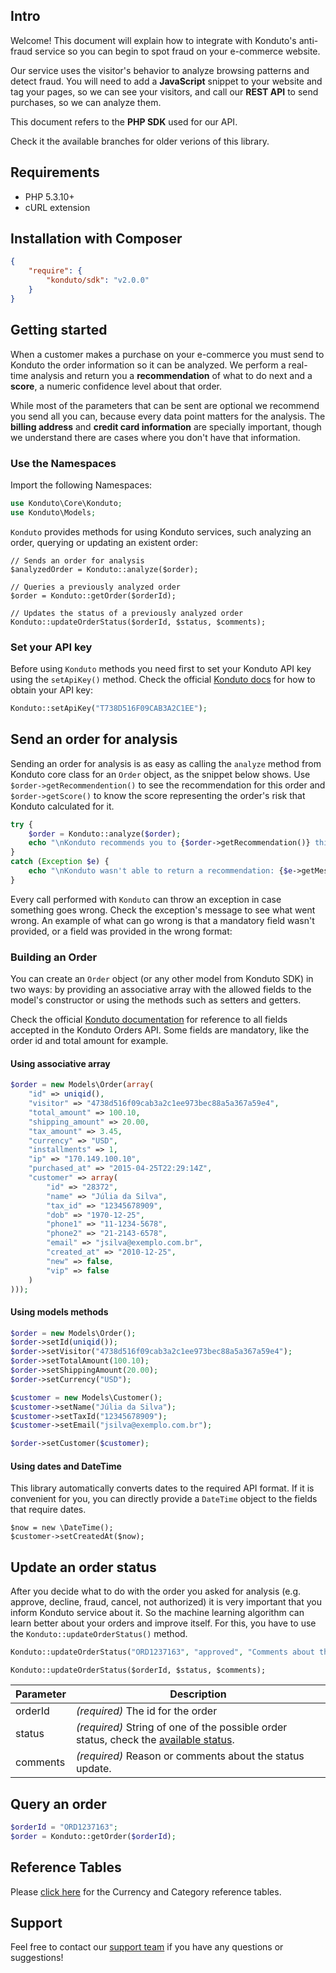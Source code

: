 ## Intro

Welcome! This document will explain how to integrate with Konduto's anti-fraud service so you can begin to spot fraud on your e-commerce website.

Our service uses the visitor's behavior to analyze browsing patterns and detect fraud. You will need to add a **JavaScript** snippet to your website and tag your pages, so we can see your visitors, and call our **REST API** to send purchases, so we can analyze them.

This document refers to the **PHP SDK** used for our API.

Check it the available branches for older verions of this library.

## Requirements

* PHP 5.3.10+
* cURL extension

## Installation with Composer

```json
{
    "require": {
        "konduto/sdk": "v2.0.0"
    }
}
```

## Getting started

When a customer makes a purchase on your e-commerce you must send to Konduto the order information so it can be analyzed. We perform a real-time analysis and return you a **recommendation** of what to do next and a **score**, a numeric confidence level about that order.

While most of the parameters that can be sent are optional we recommend you send all you can, because every data point matters for the analysis. The **billing address** and **credit card information** are specially important, though we understand there are cases where you don't have that information.

### Use the Namespaces

Import the following Namespaces:

```php
use Konduto\Core\Konduto;
use Konduto\Models;
```

`Konduto` provides methods for using Konduto services, such analyzing an order, querying or updating an existent order:

```
// Sends an order for analysis
$analyzedOrder = Konduto::analyze($order);
```
```
// Queries a previously analyzed order
$order = Konduto::getOrder($orderId);
```
```
// Updates the status of a previously analyzed order
Konduto::updateOrderStatus($orderId, $status, $comments);
```

### Set your API key

Before using `Konduto` methods you need first to set your Konduto API key using the `setApiKey()` method. Check the official [Konduto docs](https://docs.konduto.com/) for how to obtain your API key:

```php
Konduto::setApiKey("T738D516F09CAB3A2C1EE");
```

## Send an order for analysis

Sending an order for analysis is as easy as calling the `analyze` method from Konduto core class for an `Order` object, as the snippet below shows. Use `$order->getRecommendention()` to see the recommendation for this order and `$order->getScore()` to know the score representing the order's risk that Konduto calculated for it.

```php
try {
    $order = Konduto::analyze($order);
    echo "\nKonduto recommends you to {$order->getRecommendation()} this order.\n";
}
catch (Exception $e) {
    echo "\nKonduto wasn't able to return a recommendation: {$e->getMessage()}";
}
```
Every call performed with `Konduto` can throw an exception in case something goes wrong. Check the exception's message to see what went wrong. An example of what can go wrong is that a mandatory field wasn't provided, or a field was provided in the wrong format:


### Building an Order

You can create an `Order` object (or any other model from Konduto SDK) in two ways: by providing an associative array with the allowed fields to the model's constructor or using the methods such as setters and getters.

Check the official [Konduto documentation](https://docs.konduto.com/) for reference to all fields accepted in the Konduto Orders API. Some fields are mandatory, like the order id and total amount for example.

#### Using associative array

```php
$order = new Models\Order(array(
    "id" => uniqid(),
    "visitor" => "4738d516f09cab3a2c1ee973bec88a5a367a59e4",
    "total_amount" => 100.10,
    "shipping_amount" => 20.00,
    "tax_amount" => 3.45,
    "currency" => "USD",
    "installments" => 1,
    "ip" => "170.149.100.10",
    "purchased_at" => "2015-04-25T22:29:14Z",
    "customer" => array(
        "id" => "28372",
        "name" => "Júlia da Silva",
        "tax_id" => "12345678909",
        "dob" => "1970-12-25",
        "phone1" => "11-1234-5678",
        "phone2" => "21-2143-6578",
        "email" => "jsilva@exemplo.com.br",
        "created_at" => "2010-12-25",
        "new" => false,
        "vip" => false
    )
)));
```

#### Using models methods

```php
$order = new Models\Order();
$order->setId(uniqid());
$order->setVisitor("4738d516f09cab3a2c1ee973bec88a5a367a59e4");
$order->setTotalAmount(100.10);
$order->setShippingAmount(20.00);
$order->setCurrency("USD");

$customer = new Models\Customer();
$customer->setName("Júlia da Silva");
$customer->setTaxId("12345678909");
$customer->setEmail("jsilva@exemplo.com.br");

$order->setCustomer($customer);
```

#### Using dates and DateTime

This library automatically converts dates to the required API format. If it is convenient for you, you can directly provide a `DateTime` object to the fields that require dates.

```
$now = new \DateTime();
$customer->setCreatedAt($now);
```

## Update an order status

After you decide what to do with the order you asked for analysis (e.g. approve, decline, fraud, cancel, not authorized) it is very important that you inform Konduto service about it. So the machine learning algorithm can learn better about your orders and improve itself. For this, you have to use the `Konduto::updateOrderStatus()` method.

```php
Konduto::updateOrderStatus("ORD1237163", "approved", "Comments about this order");
```
```
Konduto::updateOrderStatus($orderId, $status, $comments);
```
Parameter | Description
--- | ---
orderId | _(required)_ The id for the order
status | _(required)_ String of one of the possible order status, check the [available status](http://docs.konduto.com/en/#update-order-status).
comments | _(required)_ Reason or comments about the status update.

## Query an order

```php
$orderId = "ORD1237163";
$order = Konduto::getOrder($orderId);
```

## Reference Tables

Please [click here](http://docs.konduto.com/#n-tables) for the Currency and Category reference tables.

## Support

Feel free to contact our [support team](mailto:support@konduto.com) if you have any questions or suggestions!
